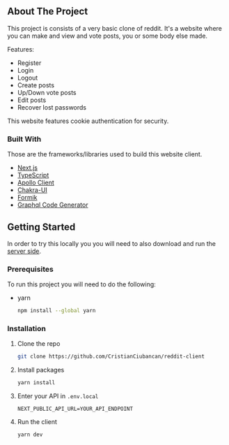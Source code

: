 <!-- ABOUT THE PROJECT -->
## About The Project

This project is consists of a very basic clone of reddit. It's a website where you can make and view and vote posts, you or some body else made.

Features:
* Register
* Login
* Logout
* Create posts
* Up/Down vote posts
* Edit posts
* Recover lost passwords

This website features cookie authentication for security.



### Built With

Those are the frameworks/libraries used to build this website client.

* [Next.js](https://nextjs.org/)
* [TypeScript](https://www.typescriptlang.org/)
* [Apollo Client](https://www.apollographql.com/docs/react/)
* [Chakra-UI](https://chakra-ui.com/)
* [Formik](https://formik.org/)
* [Graphql Code Generator](https://www.graphql-code-generator.com/)



<!-- GETTING STARTED -->
## Getting Started

In order to try this locally you you will need to also download and run the [server side](https://github.com/CristianCiubancan/reddit-server).

### Prerequisites

To run this project you will need to do the following:
* yarn
  ```sh
  npm install --global yarn
  ```

### Installation

1. Clone the repo
   ```sh
   git clone https://github.com/CristianCiubancan/reddit-client
   ```
2. Install packages
   ```sh
   yarn install
   ```
3. Enter your API in `.env.local`
   ```.env.local
   NEXT_PUBLIC_API_URL=YOUR_API_ENDPOINT
   ```
4. Run the client
   ```sh
   yarn dev
   ```
